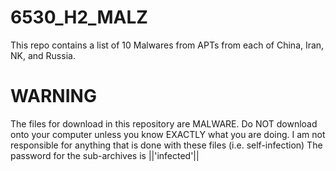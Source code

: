 # 6530_H2_MALZ
This repo contains a list of 10 Malwares from APTs from each of China, Iran, NK, and Russia.

# WARNING
The files for download in this repository are MALWARE. Do NOT download onto your computer unless you know EXACTLY what you are doing. I am not responsible for anything that is done with these files (i.e. self-infection)
The password for the sub-archives is ||'infected'||
